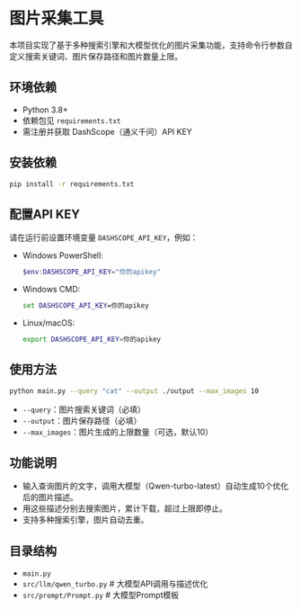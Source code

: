 # 图片采集工具

本项目实现了基于多种搜索引擎和大模型优化的图片采集功能，支持命令行参数自定义搜索关键词、图片保存路径和图片数量上限。

## 环境依赖

- Python 3.8+
- 依赖包见 `requirements.txt`
- 需注册并获取 DashScope（通义千问）API KEY

## 安装依赖

```bash
pip install -r requirements.txt
```

## 配置API KEY

请在运行前设置环境变量 `DASHSCOPE_API_KEY`，例如：

- Windows PowerShell:
  ```powershell
  $env:DASHSCOPE_API_KEY="你的apikey"
  ```
- Windows CMD:
  ```cmd
  set DASHSCOPE_API_KEY=你的apikey
  ```
- Linux/macOS:
  ```bash
  export DASHSCOPE_API_KEY=你的apikey
  ```

## 使用方法

```bash
python main.py --query "cat" --output ./output --max_images 10
```

- `--query`：图片搜索关键词（必填）
- `--output`：图片保存路径（必填）
- `--max_images`：图片生成的上限数量（可选，默认10）

## 功能说明

- 输入查询图片的文字，调用大模型（Qwen-turbo-latest）自动生成10个优化后的图片描述。
- 用这些描述分别去搜索图片，累计下载，超过上限即停止。
- 支持多种搜索引擎，图片自动去重。

## 目录结构

- `main.py`
- `src/llm/qwen_turbo.py`  # 大模型API调用与描述优化
- `src/prompt/Prompt.py`   # 大模型Prompt模板
